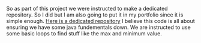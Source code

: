 So as part of this project we were instructed to make a dedicated repository. So I did but I am also going to put it in my portfolio since it is simple enough.
<a href='https://github.com/Dmarabito/dataStructuresAndAlgorithmsLab1'>Here is a dedicated repository</a>
I believe this code is all about ensuring we have some java fundementals down. We are instructed to use some basic loops to find stuff like the max and minimum value.
